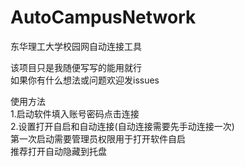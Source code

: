 # AutoCampusNetwork
东华理工大学校园网自动连接工具<br>

该项目只是我随便写写的能用就行<br>
如果你有什么想法或问题欢迎发issues<br>

使用方法<br>
1.启动软件填入账号密码点击连接<br>
2.设置打开自启和自动连接(自动连接需要先手动连接一次)<br>
第一次启动需要管理员权限用于打开软件自启<br>
推荐打开自动隐藏到托盘<br>

